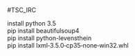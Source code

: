 #TSC_IRC

install python 3.5<br/>
pip install beautifulsoup4<br/>
pip install python-levensthein<br/>
pip install lxml‑3.5.0‑cp35‑none‑win32.whl